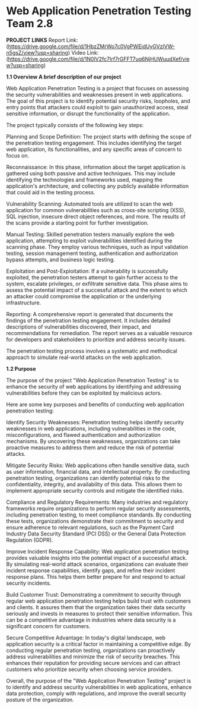# Web Application Penetration Testing Team 2.8

**PROJECT LINKS**
Report Link: (https://drive.google.com/file/d/1HbzZMrWo7c0VgPWEidUyGVzlVW-n5gsZ/view?usp=sharing)
Video Link: (https://drive.google.com/file/d/1N0lV2fc7Irf7rGFFT7uq6NjHUWuudXef/view?usp=sharing)


**1.1 Overview A brief description of our project**

Web Application Penetration Testing is a project that focuses on assessing the security vulnerabilities and weaknesses present in web applications. The goal of this project is to identify potential security risks, loopholes, and entry points that attackers could exploit to gain unauthorized access, steal sensitive information, or disrupt the functionality of the application.

The project typically consists of the following key steps:

Planning and Scope Definition: The project starts with defining the scope of the penetration testing engagement. This includes identifying the target web application, its functionalities, and any specific areas of concern to focus on.

Reconnaissance: In this phase, information about the target application is gathered using both passive and active techniques. This may include identifying the technologies and frameworks used, mapping the application's architecture, and collecting any publicly available information that could aid in the testing process.

Vulnerability Scanning: Automated tools are utilized to scan the web application for common vulnerabilities such as cross-site scripting (XSS), SQL injection, insecure direct object references, and more. The results of the scans provide a starting point for further investigation.

Manual Testing: Skilled penetration testers manually explore the web application, attempting to exploit vulnerabilities identified during the scanning phase. They employ various techniques, such as input validation testing, session management testing, authentication and authorization bypass attempts, and business logic testing.

Exploitation and Post-Exploitation: If a vulnerability is successfully exploited, the penetration testers attempt to gain further access to the system, escalate privileges, or exfiltrate sensitive data. This phase aims to assess the potential impact of a successful attack and the extent to which an attacker could compromise the application or the underlying infrastructure.

Reporting: A comprehensive report is generated that documents the findings of the penetration testing engagement. It includes detailed descriptions of vulnerabilities discovered, their impact, and recommendations for remediation. The report serves as a valuable resource for developers and stakeholders to prioritize and address security issues.

The penetration testing process involves a systematic and methodical approach to simulate real-world attacks on the web application.

**1.2 Purpose**

The purpose of the project "Web Application Penetration Testing" is to enhance the security of web applications by identifying and addressing vulnerabilities before they can be exploited by malicious actors.

Here are some key purposes and benefits of conducting web application penetration testing:

Identify Security Weaknesses: Penetration testing helps identify security weaknesses in web applications, including vulnerabilities in the code, misconfigurations, and flawed authentication and authorization mechanisms. By uncovering these weaknesses, organizations can take proactive measures to address them and reduce the risk of potential attacks.

Mitigate Security Risks: Web applications often handle sensitive data, such as user information, financial data, and intellectual property. By conducting penetration testing, organizations can identify potential risks to the confidentiality, integrity, and availability of this data. This allows them to implement appropriate security controls and mitigate the identified risks.

Compliance and Regulatory Requirements: Many industries and regulatory frameworks require organizations to perform regular security assessments, including penetration testing, to meet compliance standards. By conducting these tests, organizations demonstrate their commitment to security and ensure adherence to relevant regulations, such as the Payment Card Industry Data Security Standard (PCI DSS) or the General Data Protection Regulation (GDPR).

Improve Incident Response Capability: Web application penetration testing provides valuable insights into the potential impact of a successful attack. By simulating real-world attack scenarios, organizations can evaluate their incident response capabilities, identify gaps, and refine their incident response plans. This helps them better prepare for and respond to actual security incidents.

Build Customer Trust: Demonstrating a commitment to security through regular web application penetration testing helps build trust with customers and clients. It assures them that the organization takes their data security seriously and invests in measures to protect their sensitive information. This can be a competitive advantage in industries where data security is a significant concern for customers.

Secure Competitive Advantage: In today's digital landscape, web application security is a critical factor in maintaining a competitive edge. By conducting regular penetration testing, organizations can proactively address vulnerabilities and minimize the risk of security breaches. This enhances their reputation for providing secure services and can attract customers who prioritize security when choosing service providers.

Overall, the purpose of the "Web Application Penetration Testing" project is to identify and address security vulnerabilities in web applications, enhance data protection, comply with regulations, and improve the overall security posture of the organization.




